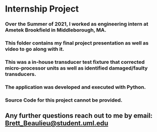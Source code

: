 # Internship Project
### Over the Summer of 2021, I worked as engineering intern at Ametek Brookfield in Middleborough, MA. 
### This folder contains my final project presentation as well as video to go along with it.
### This was a in-house transducer test fixture that corrected micro-processor units as well as identified damaged/faulty transducers.
### The application was developed and executed with Python.

### Source Code for this project cannot be provided.

## Any further questions reach out to me by email: Brett_Beaulieu@student.uml.edu
